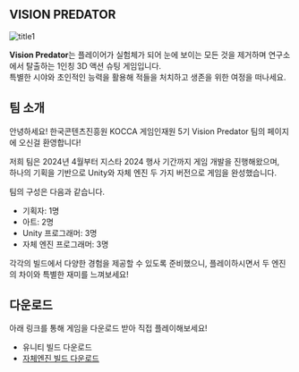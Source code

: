 

## VISION PREDATOR
![title1](https://github.com/user-attachments/assets/681c2580-1a9a-4bb0-baed-4cd9cb53a6c8)

**Vision Predator**는 플레이어가 실험체가 되어 눈에 보이는 모든 것을 제거하며 연구소에서 탈출하는 1인칭 3D 액션 슈팅 게임입니다.  
특별한 시야와 초인적인 능력을 활용해 적들을 처치하고 생존을 위한 여정을 떠나세요.

## 팀 소개
안녕하세요! 한국콘텐츠진흥원 KOCCA 게임인재원 5기 Vision Predator 팀의 페이지에 오신걸 환영합니다!  

저희 팀은 2024년 4월부터 지스타 2024 행사 기간까지 게임 개발을 진행해왔으며,  
하나의 기획을 기반으로 Unity와 자체 엔진 두 가지 버전으로 게임을 완성했습니다. 

팀의 구성은 다음과 같습니다.  
- 기획자: 1명  
- 아트: 2명  
- Unity 프로그래머: 3명  
- 자체 엔진 프로그래머: 3명  

각각의 빌드에서 다양한 경험을 제공할 수 있도록 준비했으니, 
플레이하시면서 두 엔진의 차이와 특별한 재미를 느껴보세요!

## 다운로드
아래 링크를 통해 게임을 다운로드 받아 직접 플레이해보세요!
- 유니티 빌드 다운로드
- [자체엔진 빌드 다운로드](https://github.com/VisionPredator/VisionPredator-InHouse/releases)
